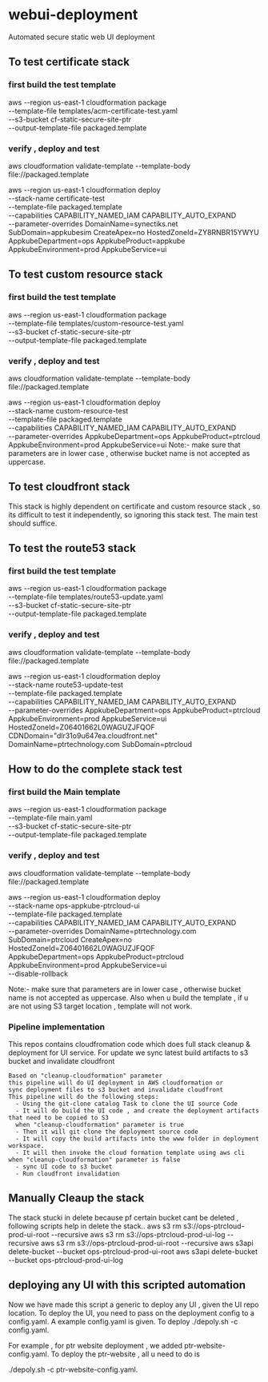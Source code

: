 # webui-deployment
Automated secure static web UI deployment
## To test certificate stack 
###  first build the  test template
aws --region us-east-1 cloudformation package \
    --template-file templates/acm-certificate-test.yaml \
    --s3-bucket cf-static-secure-site-ptr \
    --output-template-file packaged.template

### verify , deploy and test
aws cloudformation validate-template --template-body file://packaged.template

aws --region us-east-1 cloudformation deploy \
    --stack-name certificate-test \
    --template-file  packaged.template \
    --capabilities CAPABILITY_NAMED_IAM CAPABILITY_AUTO_EXPAND \
    --parameter-overrides  DomainName=synectiks.net SubDomain=appkubesim CreateApex=no HostedZoneId=ZY8RNBR15YWYU \
    AppkubeDepartment=ops AppkubeProduct=appkube AppkubeEnvironment=prod AppkubeService=ui

## To test custom resource stack 
###  first build the  test template
aws --region us-east-1 cloudformation package \
    --template-file templates/custom-resource-test.yaml \
    --s3-bucket cf-static-secure-site-ptr \
    --output-template-file packaged.template
### verify , deploy and test
aws cloudformation validate-template --template-body file://packaged.template

aws --region us-east-1 cloudformation deploy \
    --stack-name custom-resource-test \
    --template-file  packaged.template \
    --capabilities CAPABILITY_NAMED_IAM CAPABILITY_AUTO_EXPAND \
    --parameter-overrides  AppkubeDepartment=ops AppkubeProduct=ptrcloud \
    AppkubeEnvironment=prod AppkubeService=ui
Note:- make sure that parameters are in lower case , otherwise bucket name is not accepted as uppercase.

## To test cloudfront stack 
This stack is highly dependent on certificate and custom resource stack , so its difficult to test it independently, so ignoring this stack test. The main test should suffice.

## To test the route53 stack 

###  first build the  test template
aws --region us-east-1 cloudformation package \
    --template-file templates/route53-update.yaml \
    --s3-bucket cf-static-secure-site-ptr \
    --output-template-file packaged.template
### verify , deploy and test
aws cloudformation validate-template --template-body file://packaged.template

aws --region us-east-1 cloudformation deploy \
    --stack-name route53-update-test \
    --template-file  packaged.template \
    --capabilities CAPABILITY_NAMED_IAM CAPABILITY_AUTO_EXPAND \
    --parameter-overrides  AppkubeDepartment=ops AppkubeProduct=ptrcloud \
    AppkubeEnvironment=prod AppkubeService=ui \
    HostedZoneId=Z06401662L0WAGUZJFQOF CDNDomain="dlr31o9u647ea.cloudfront.net" DomainName=ptrtechnology.com SubDomain=ptrcloud

## How to do the complete stack test

###  first build the  Main template
aws --region us-east-1 cloudformation package \
    --template-file main.yaml \
    --s3-bucket cf-static-secure-site-ptr \
    --output-template-file packaged.template
### verify , deploy and test
aws cloudformation validate-template --template-body file://packaged.template

aws --region us-east-1 cloudformation deploy \
    --stack-name ops-appkube-ptrcloud-ui \
    --template-file  packaged.template \
    --capabilities CAPABILITY_NAMED_IAM CAPABILITY_AUTO_EXPAND \
    --parameter-overrides  DomainName=ptrtechnology.com SubDomain=ptrcloud CreateApex=no HostedZoneId=Z06401662L0WAGUZJFQOF \
    AppkubeDepartment=ops AppkubeProduct=ptrcloud AppkubeEnvironment=prod AppkubeService=ui \
    --disable-rollback

Note:- make sure that parameters are in lower case , otherwise bucket name is not accepted as uppercase. Also when u build the template , if u are not using S3 target location , template will not work.

### Pipeline implementation
This repos contains cloudfromation code which does full stack cleanup & deployment for UI service. For update we sync latest build artifacts to s3 bucket and invalidate cloudfront
	
    Based on "cleanup-cloudformation" parameter
    this pipeline will do UI deployment in AWS cloudformation or 
    sync deployment files to s3 bucket and invalidate cloudfront 
    This pipeline will do the following steps:
      - Using the git-clone catalog Task to clone the UI source Code
      - It will do build the UI code , and create the deployment artifacts that need to be copied to S3
      when "cleanup-cloudformation" parameter is true
      - Then it will git clone the deployment source code 
      - It will copy the build artifacts into the www folder in deployment workspace.
      - It will then invoke the cloud formation template using aws cli
    when "cleanup-cloudformation" parameter is false
      - sync UI code to s3 bucket
      - Run cloudfront invalidation
## Manually Cleaup the stack
The stack stucki in delete because pf certain bucket cant be deleted , following scripts help in delete the stack..
aws s3 rm s3://ops-ptrcloud-prod-ui-root --recursive
aws s3 rm s3://ops-ptrcloud-prod-ui-log --recursive
aws s3 rm s3://ops-ptrcloud-prod-ui-root --recursive
aws s3api delete-bucket --bucket ops-ptrcloud-prod-ui-root
aws s3api delete-bucket --bucket ops-ptrcloud-prod-ui-log

## deploying any UI with this scripted automation

Now we have made this script a generic to deploy any UI , given the UI repo location. To deploy the UI, you need to pass on the deployment config to a config.yaml. A example config.yaml is given.
To deploy
./depoly.sh -c config.yaml.

For example , for ptr website deployment , we added ptr-website-config.yaml.
To deploy the ptr-website , all u need to do is

./depoly.sh -c ptr-website-config.yaml.
